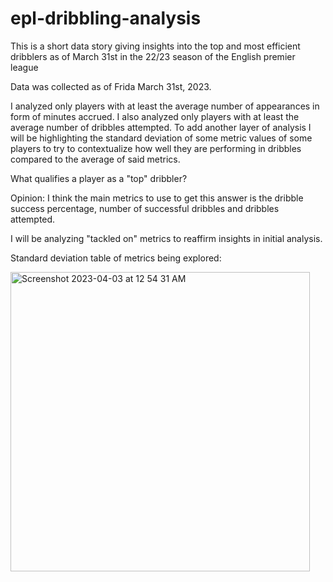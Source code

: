 # epl-dribbling-analysis
This is a short data story giving insights into the top and most efficient dribblers as of March 31st in the 22/23 season of the English premier league

Data was collected as of Frida March 31st, 2023.

I analyzed only players with at least the average number of appearances in form of minutes accrued.
I also analyzed only players with at least the average number of dribbles attempted.
To add another layer of analysis I will be highlighting the standard deviation of some metric values of some players to try to contextualize how well they are performing in dribbles compared to the average of said metrics.

What qualifies a player as a "top" dribbler?

Opinion: I think the main metrics to use to get this answer is the dribble success percentage, number of successful dribbles and dribbles attempted.

I will be analyzing "tackled on" metrics to reaffirm insights in initial analysis.

Standard deviation table of metrics being explored:

<img width="479" alt="Screenshot 2023-04-03 at 12 54 31 AM" src="https://user-images.githubusercontent.com/34937584/229415015-a7cc8dfc-af84-4070-abde-2647125dd07e.png">
